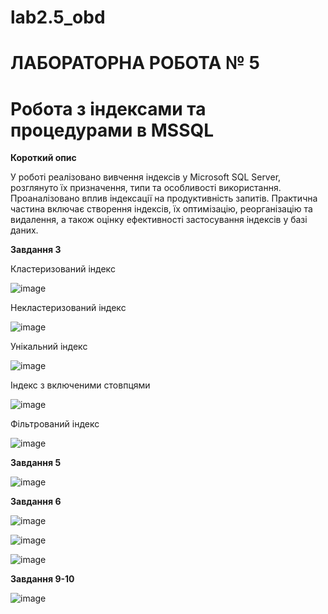 # lab2.5_obd
# ЛАБОРАТОРНА РОБОТА № 5
# Робота з індексами та процедурами в MSSQL

**Короткий опис**  

У роботі реалізовано вивчення індексів у Microsoft SQL Server, розглянуто їх призначення, типи та особливості використання. Проаналізовано вплив індексації 
на продуктивність запитів. Практична частина включає створення індексів, їх оптимізацію, реорганізацію та видалення, а також оцінку ефективності застосування 
індексів у базі даних.

**Завдання 3**

Кластеризований індекс

![image](https://github.com/user-attachments/assets/6fa4ccd0-ae5b-4329-81f2-0a589d5a0e20)

Некластеризований індекс

![image](https://github.com/user-attachments/assets/581c309b-24a1-4693-b0f4-22081675ddcd)

Унікальний індекс

![image](https://github.com/user-attachments/assets/3cc6b3a3-6077-4858-bee0-1ad00da57203)

Індекс з включеними стовпцями

![image](https://github.com/user-attachments/assets/fcd3550e-30b1-41a9-8e33-95b5ecb462a0)

Фільтрований індекс

![image](https://github.com/user-attachments/assets/c2e8b8e0-53a5-4ba8-a4db-2c45450cf190)

**Завдання 5**

![image](https://github.com/user-attachments/assets/a458c012-3617-4880-b3f4-c1b4325da606)

**Завдання 6**

![image](https://github.com/user-attachments/assets/93335020-b2f9-449e-809c-89f4e746a69e)

![image](https://github.com/user-attachments/assets/fb211315-a13e-46b9-b695-8098c6679acb)

![image](https://github.com/user-attachments/assets/9abf8388-ca1a-4bd3-9860-815be4335f7a)

**Завдання 9-10**

![image](https://github.com/user-attachments/assets/1a6be7a4-2885-4027-aca1-8e7a03a08c35)



